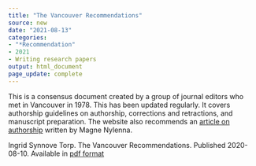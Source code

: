 ```yaml
---
title: "The Vancouver Recommendations"
source: new
date: "2021-08-13"
categories:
- "*Recommendation"
- 2021
- Writing research papers
output: html_document
page_update: complete
---
```


This is a consensus document created by a group of journal editors who met in Vancouver in 1978. This has been updated regularly. It covers authorship guidelines on authorship, corrections and retractions, and manuscript preparation. The website also recommends an [article on authorship][nyl1] written by Magne Nylenna.

<!--more-->

Ingrid Synnove Torp. The Vancouver Recommendations. Published 2020-08-10. Available in [pdf format][tor1]


[nyl1]: https://www.forskningsetikk.no/en/resources/the-research-ethics-library/authorship-and-co-authorship/authorship-and-co-authorship-in-medical-and-health-research/
[tor1]: https://www.forskningsetikk.no/en/resources/the-research-ethics-library/legal-statutes-and-guidelines/the-vancouver-recommendations/
